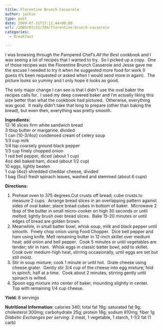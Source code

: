 ```yaml
---
title: Florentine Brunch Casserole
author: jackie
type: post
date: 2009-07-31T17:11:44+00:00
url: /2009/07/31/784/florentine-brunch-casserole
categories:
  - Breakfast

---
```

I was browsing through the Pampered Chef&#8217;s _All the Best_ cookbook and I was seeing a lot of recipes that I wanted to try.  So I picked up a copy.  One of those recipes was the Florentine Brunch Casserole and Jesse gave me the excuse I needed to try it when he suggested more food for work (I guess it&#8217;s been requested or asked when I would send more in again).  The picture looks so yummy and I only hope it looks as good.

The only major change I can see is that I didn&#8217;t use the oval baker the recipes calls for.  I used my deep covered baker and I&#8217;m actually liking this size better than what the cookbook had pictured.  Otherwise, everything was good.  It really didn&#8217;t take that long to prepare (other than baking the bread), but even then, everything was pretty smooth.

**Ingredients:**  
12-16 slices firm white sandwich bread  
3 tbsp butter or margarine, divided  
1 can (10-3/4oz) condensed cream of celery soup  
1/3 cup milk  
1/4 tsp coarsely ground black pepper  
1/3 cup finely chopped onion  
1 red bell pepper, diced (about 1 cup)  
4oz deli baked ham, diced (about 1/2 cup)  
10 eggs, lightly beaten  
1 cup (4oz) shredded cheddar cheese, divided  
1 bag (5oz) fresh spinach leaves, washed and stemmed (about 6 cups)

**Directions:**

  1. Preheat oven to 375 degrees.Cut crusts off bread; cube crusts to measure 2 cups.  Arrange bread slices in an overlapping pattern against sides of oval baker; place bread cubes in bottom of baker.  Microwave 2 tbsp of the butter in small micro-cooker on high 30 seconds or until melted; lightly brush over bread slices.  Bake 15-20 minutes or until edges of bread are golden brown.
  2. Meanwhile, in small batter bowl, whisk soup, milk and black pepper until smooth.  Finely chop onion using Food Chopper.  Dice bell pepper and ham using knife. Melt remaining butter in 12-inch skillet over medium heat; add onion and bell pepper.  Cook 5 minutes or until vegetables are tender; stir in ham.  Whisk eggs in classic batter bowl; add to skillet.  Cook over medium-high heat, stirring occasionally, until eggs are set but still moist.
  3. Stir in soup mixture; cook 1 minute or until hot.  Grate cheese using cheese grater.  Gently stir 3/4 cup of the cheese into egg mixture; fold in spinch, half at a time.  Cook about 2 minutes, stirring gently until spinach is wilted.
  4. Spoon egg mixture into center of baker, mounding slightly in center.  Top with remaining 1/4 cup cheese.

**Yield**: 8 servings

**Nutritional Information:** calories 340; total fat 19g; saturated fat 9g; cholesterol 300mg; carbohydrate 25g; protein 18g; sodium 810mg; fiber 1g  
_Diabetic Exchanges per serving_: 2 meat, 1 vegetable, 1 starch, 1-1/2 fat (1 carb)